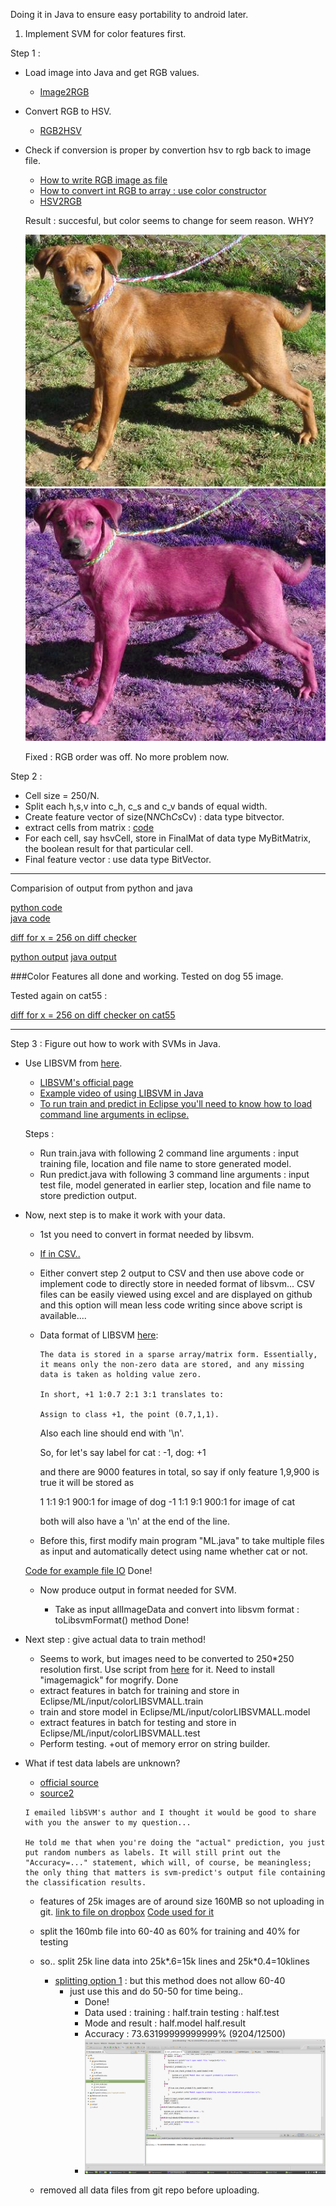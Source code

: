 Doing it in Java to ensure easy portability to android later.

1. Implement SVM for color features first. 

Step 1 : 

+ Load image into Java and get RGB values.
	+ [Image2RGB](http://www.tutorialspoint.com/java_dip/understand_image_pixels.htm)
+ Convert RGB to HSV.
	+ [RGB2HSV](http://stackoverflow.com/a/2399174)
+ Check if conversion is proper by convertion hsv to rgb back to image file.
	+ [How to write RGB image as file](http://www.lac.inpe.br/JIPCookbook/1300-create-rgb.jsp)
	+ [How to convert int RGB to array : use color constructor](http://docs.oracle.com/javase/7/docs/api/java/awt/Color.html)
	+ [HSV2RGB](http://docs.oracle.com/javase/7/docs/api/java/awt/Color.html#HSBtoRGB(float,%20float,%20float))

	Result : succesful, but color seems to change for seem reason. WHY?

	![HSV2RGB](sample/dog.55.jpg)
	![HSV2RGB](sample/dog.55hsv2file.png)

	Fixed : RGB order was off. No more problem now. 

Step 2 : 

+ Cell size = 250/N.
+ Split each h,s,v into c_h, c_s and c_v bands of equal width.
+ Create feature vector of size(N*N*Ch*Cs*Cv) : data type bitvector.
+ extract cells from matrix : [code](trash/testExtractCells.java)
+ For each cell, say hsvCell,  store in FinalMat of data type MyBitMatrix, the boolean result for that particular cell.
+ Final feature vector : use data type BitVector. 

-----

Comparision of output from python and java 

[python code](pythonEasyCompare.py)    
[java code](ML.java)    
 
[diff for x = 256 on diff checker](https://www.diffchecker.com/ec85wi5z)

[python output](color_from_pythonx256.txt)
[java output](color_from_Javax256.txt)

###Color Features all done and working. Tested on dog 55 image.

Tested again on cat55 : 

[diff for x = 256 on diff checker on cat55](https://www.diffchecker.com/psca0yxo)

------

Step 3 : Figure out how to work with SVMs in Java.

+ Use LIBSVM from [here](http://www.csie.ntu.edu.tw/~cjlin/cgi-bin/libsvm.cgi?+http://www.csie.ntu.edu.tw/~cjlin/libsvm+zip).
	+ [LIBSVM's official page](http://www.csie.ntu.edu.tw/~cjlin/libsvm/)
	+ [Example video of using LIBSVM in Java](https://www.youtube.com/watch?v=gePWtNAQcK8)
	+ [To run train and predict in Eclipse you'll need to know how to load command line arguments in eclipse.](http://www.cs.colostate.edu/helpdocs/eclipseCommLineArgs.html)

	Steps :
	+ Run train.java with following 2 command line arguments : input training file, location and file name to store generated model.
	+ Run predict.java with following 3 command line arguments : input test file, model generated in earlier step, location and file name to store prediction output.

+ Now, next step is to make it work with your data.
	+ 1st you need to convert in format needed by libsvm. 
	+ [If in CSV..](https://nayefreza.wordpress.com/2013/09/18/converting-csv-file-to-libsvm-compatible-data-file-using-java/)
	+ Either convert step 2 output to CSV and then use above code or implement code to directly store in needed format of libsvm...
		CSV files can be easily viewed using excel and are displayed on github and this option will mean less code writing since above script is available....

	+ Data format of LIBSVM [here](http://stats.stackexchange.com/questions/61328/libsvm-data-format):

		```
		The data is stored in a sparse array/matrix form. Essentially, it means only the non-zero data are stored, and any missing data is taken as holding value zero. 

		In short, +1 1:0.7 2:1 3:1 translates to:

		Assign to class +1, the point (0.7,1,1).
		```

		Also each line should end with '\n'.

		So, for let's say label for cat : -1, dog: +1

		and there are 9000 features in total, so say if only feature 1,9,900 is true it will be stored as 

		1 1:1 9:1 900:1 for image of dog
	   -1 1:1 9:1 900:1 for image of cat

	   both will also have a '\n' at the end of the line.

	+ Before this, first modify main program "ML.java" to take multiple files as input and automatically detect using name whether cat or not.

	[Code for example file IO](PaperImplementation/Eclipse/ML/src/generalTestArea/testFileIO.java)
	Done!

	+ Now produce output in format needed for SVM. 

		+ Take as input allImageData and convert into libsvm format : toLibsvmFormat() method
			Done!

+ Next step : give actual data to train method!
	+ Seems to work, but images need to be converted to 250*250 resolution first.
		Use script from [here](https://github.com/Safadurimo/cats-and-dogs/blob/master/resize.sh) for it. Need to install "imagemagick" for mogrify.
		Done
	+ extract features in batch for training and store in Eclipse/ML/input/colorLIBSVMALL.train
	+ train and store model in Eclipse/ML/input/colorLIBSVMALL.model
	+ extract features in batch for testing and store in Eclipse/ML/input/colorLIBSVMALL.test
	+ Perform testing.
		+out of memory error on string builder.

+ What if test data labels are unknown?
	+ [official source](http://www.csie.ntu.edu.tw/~cjlin/libsvm/faq.html#f431)
	+ [source2](https://www.biostars.org/p/961/) 

	```
	I emailed libSVM's author and I thought it would be good to share with you the answer to my question...

	He told me that when you're doing the "actual" prediction, you just put random numbers as labels. It will still print out the "Accuracy=..." statement, which will, of course, be meaningless; the only thing that matters is svm-predict's output file containing the classification results.
	```
	+ features of 25k images are of around size 160MB so not uploading in git. [link to file on dropbox]()
	[Code used for it](https://github.com/sjs7007/FinalProject/commit/7157d3e96967c0c82fcd2337e8c884d94869bac7)
	+ split the 160mb file into 60-40 as 60% for training and 40% for testing
	+ so.. split 25k line data into 25k*.6=15k lines and 25k*0.4=10klines
		+ [splitting option 1](http://askubuntu.com/questions/411971/command-to-split-a-text-file-according-to-number-of-lines) : but this method does not allow 60-40
			+ just use this and do 50-50 for time being..
				+ Done!
				+ Data used :
					training : half.train
					testing : half.test
				+ Mode and result : 
					half.model
					half.result
				+ Accuracy : 73.63199999999999% (9204/12500)
				+ ![5050Result](sample/5050Result.png)

	+ removed all data files from git repo before uploading.